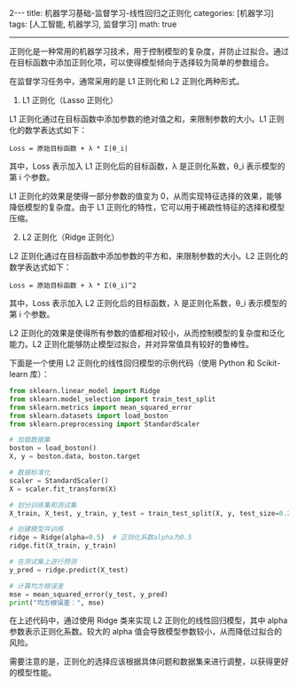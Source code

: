2---
title: 机器学习基础-监督学习-线性回归之正则化
categories: [机器学习]
tags: [人工智能, 机器学习, 监督学习]
math: true

---

正则化是一种常用的机器学习技术，用于控制模型的复杂度，并防止过拟合。通过在目标函数中添加正则化项，可以使得模型倾向于选择较为简单的参数组合。

在监督学习任务中，通常采用的是 L1 正则化和 L2 正则化两种形式。

1. L1 正则化（Lasso 正则化）

L1 正则化通过在目标函数中添加参数的绝对值之和，来限制参数的大小。L1 正则化的数学表达式如下：

```
Loss = 原始目标函数 + λ * Σ|θ_i|
```

其中，Loss 表示加入 L1 正则化后的目标函数，λ 是正则化系数，θ_i 表示模型的第 i 个参数。

L1 正则化的效果是使得一部分参数的值变为 0，从而实现特征选择的效果，能够降低模型的复杂度。由于 L1 正则化的特性，它可以用于稀疏性特征的选择和模型压缩。

2. L2 正则化（Ridge 正则化）

L2 正则化通过在目标函数中添加参数的平方和，来限制参数的大小。L2 正则化的数学表达式如下：

```
Loss = 原始目标函数 + λ * Σ(θ_i)^2
```

其中，Loss 表示加入 L2 正则化后的目标函数，λ 是正则化系数，θ_i 表示模型的第 i 个参数。

L2 正则化的效果是使得所有参数的值都相对较小，从而控制模型的复杂度和泛化能力。L2 正则化能够防止模型过拟合，并对异常值具有较好的鲁棒性。

下面是一个使用 L2 正则化的线性回归模型的示例代码（使用 Python 和 Scikit-learn 库）：

```python
from sklearn.linear_model import Ridge
from sklearn.model_selection import train_test_split
from sklearn.metrics import mean_squared_error
from sklearn.datasets import load_boston
from sklearn.preprocessing import StandardScaler

# 加载数据集
boston = load_boston()
X, y = boston.data, boston.target

# 数据标准化
scaler = StandardScaler()
X = scaler.fit_transform(X)

# 划分训练集和测试集
X_train, X_test, y_train, y_test = train_test_split(X, y, test_size=0.2, random_state=42)

# 创建模型并训练
ridge = Ridge(alpha=0.5)  # 正则化系数alpha为0.5
ridge.fit(X_train, y_train)

# 在测试集上进行预测
y_pred = ridge.predict(X_test)

# 计算均方根误差
mse = mean_squared_error(y_test, y_pred)
print("均方根误差：", mse)
```

在上述代码中，通过使用 Ridge 类来实现 L2 正则化的线性回归模型，其中 alpha 参数表示正则化系数。较大的 alpha 值会导致模型参数较小，从而降低过拟合的风险。

需要注意的是，正则化的选择应该根据具体问题和数据集来进行调整，以获得更好的模型性能。
